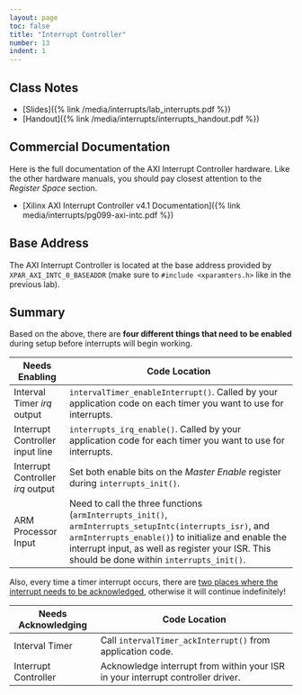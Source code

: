 ```yaml
---
layout: page
toc: false
title: "Interrupt Controller"
number: 13
indent: 1
---
```


## Class Notes

 * [Slides]({% link /media/interrupts/lab_interrupts.pdf %})
 * [Handout]({% link /media/interrupts/interrupts_handout.pdf %})


## Commercial Documentation

Here is the full documentation of the AXI Interrupt Controller hardware. Like the other hardware manuals, you should pay closest attention to the *Register Space* section.
  * [Xilinx AXI Interrupt Controller v4.1 Documentation]({% link media/interrupts/pg099-axi-intc.pdf %})

## Base Address

The AXI Interrupt Controller is located at the base address provided by `XPAR_AXI_INTC_0_BASEADDR` (make sure to `#include <xparamters.h>` like in the previous lab).

## Summary

Based on the above, there are **four different things that need to be enabled** during setup before interrupts will begin working.  

| Needs Enabling | Code Location |
|----------------|---------------|
| Interval Timer *irq* output  | `intervalTimer_enableInterrupt()`. Called by your application code on each timer you want to use for interrupts. |
| Interrupt Controller input line | `interrupts_irq_enable()`. Called by your application code for each timer you want to use for interrupts. |
| Interrupt Controller *irq* output | Set both enable bits on the *Master Enable* register during `interrupts_init()`. |
| ARM Processor Input | Need to call the three functions (`armInterrupts_init()`, `armInterrupts_setupIntc(interrupts_isr)`, and `armInterrupts_enable()`) to initialize and enable the interrupt input, as well as register your ISR. This should be done within `interrupts_init()`. |

Also, every time a timer interrupt occurs, there are <ins>two places where the interrupt needs to be acknowledged</ins>, otherwise it will continue indefinitely!

| Needs Acknowledging | Code Location |
|---------------------|---------------|
| Interval Timer        | Call `intervalTimer_ackInterrupt()` from application code. |
| Interrupt Controller  | Acknowledge interrupt from within your ISR in your interrupt controller driver. |


